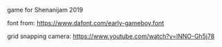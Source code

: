 game for Shenanijam 2019

font from:
https://www.dafont.com/early-gameboy.font

grid snapping camera:
https://www.youtube.com/watch?v=lNNO-Gh5j78